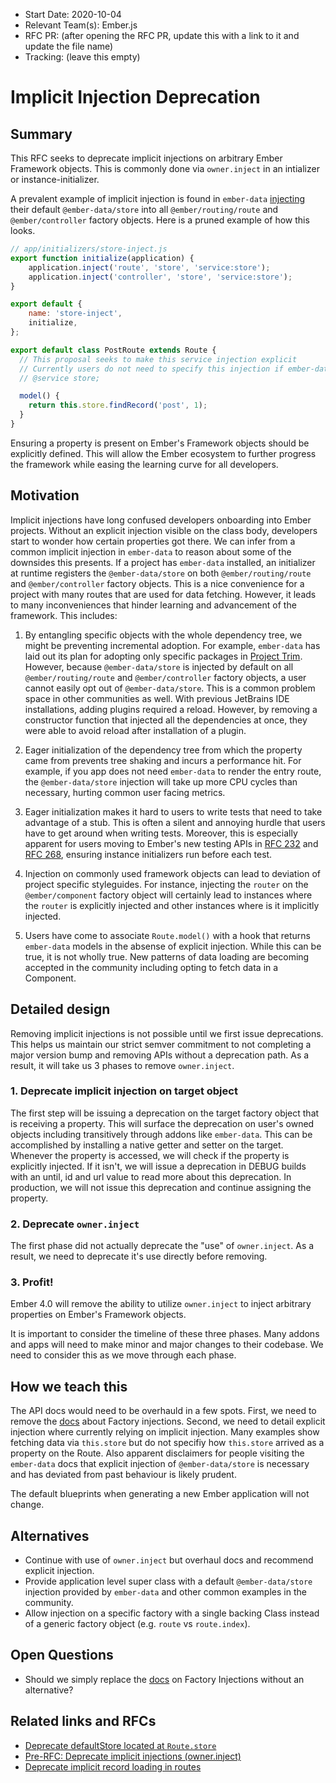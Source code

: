 - Start Date: 2020-10-04
- Relevant Team(s): Ember.js
- RFC PR: (after opening the RFC PR, update this with a link to it and update the file name)
- Tracking: (leave this empty)

# Implicit Injection Deprecation

## Summary

This RFC seeks to deprecate implicit injections on arbitrary Ember Framework objects. This is commonly done via `owner.inject` in an
intializer or instance-initializer.

A prevalent example of implicit injection is found in `ember-data` [injecting](https://github.com/emberjs/data/blob/4bd2b327c4cbca831f9e9f8bc6b497200a212f9b/packages/-ember-data/addon/setup-container.js) their default `@ember-data/store` into all
`@ember/routing/route` and `@ember/controller` factory objects. Here is a pruned example of how this looks.

```js
// app/initializers/store-inject.js
export function initialize(application) {
    application.inject('route', 'store', 'service:store');
    application.inject('controller', 'store', 'service:store');
}

export default {
    name: 'store-inject',
    initialize,
};
```

```js
export default class PostRoute extends Route {
  // This proposal seeks to make this service injection explicit
  // Currently users do not need to specify this injection if ember-data is installed
  // @service store;

  model() {
    return this.store.findRecord('post', 1);
  }
}
```

Ensuring a property is present on Ember's Framework objects should be explicitly defined. This will allow the Ember ecosystem to
further progress the framework while easing the learning curve for all developers.

## Motivation

Implicit injections have long confused developers onboarding into Ember projects. Without an
explicit injection visible on the class body, developers start to wonder how certain properties got there.
We can infer from a common implicit injection in `ember-data` to reason about some of the downsides this presents.
If a project has `ember-data` installed, an initializer at runtime registers the `@ember-data/store` on both
`@ember/routing/route` and `@ember/controller` factory objects.  This is a nice convenience for a project with many routes
that are used for data fetching. However, it leads to many inconveniences that hinder learning and advancement
of the framework. This includes:

1. By entangling specific objects with the whole dependency tree, we might be preventing incremental adoption.
   For example, `ember-data` has laid out its plan for adopting only specific packages in [Project Trim](https://github.com/emberjs/data/issues/6166).
   However, because `@ember-data/store` is injected by default on all `@ember/routing/route` and `@ember/controller` factory objects,
   a user cannot easily opt out of `@ember-data/store`. This is a common problem space in other communities as well.
   With previous JetBrains IDE installations, adding plugins required a reload. However, by removing a constructor function
   that injected all the dependencies at once, they were able to avoid reload after installation of a plugin.

2. Eager initialization of the dependency tree from which the property came from prevents tree shaking and incurs a
   performance hit. For example, if you app does not need `ember-data` to render the entry route, the `@ember-data/store` injection will
   take up more CPU cycles than necessary, hurting common user facing metrics.

3. Eager initialization makes it hard to users to write tests that need to take advantage of a stub.
   This is often a silent and annoying hurdle that users have to get around when writing tests.
   Moreover, this is especially apparent for users moving to Ember's new testing APIs in [RFC 232](https://github.com/emberjs/rfcs/blob/master/text/0232-simplify-qunit-testing-api.md) and [RFC 268](https://github.com/emberjs/rfcs/blob/master/text/0268-acceptance-testing-refactor.md),
   ensuring instance initializers run before each test.

4. Injection on commonly used framework objects can lead to deviation of project specific styleguides. For instance,
   injecting the `router` on the `@ember/component` factory object will certainly lead to instances where the `router` is explicitly
   injected and other instances where is it implicitly injected.

5. Users have come to associate `Route.model()` with a hook that returns `ember-data` models in the absense of explicit injection.
   While this can be true, it is not wholly true. New patterns of data loading are becoming
   accepted in the community including opting to fetch data in a Component.


## Detailed design

Removing implicit injections is not possible until we first issue deprecations.
This helps us maintain our strict semver commitment to not completing a major version bump and
removing APIs without a deprecation path. As a result, it will take us 3 phases to remove `owner.inject`.

### 1. Deprecate implicit injection on target object

The first step will be issuing a deprecation on the target factory object that is receiving a property. This will surface the deprecation
on user's owned objects including transitively through addons like `ember-data`. This can be accomplished by installing a native getter
and setter on the target. Whenever the property is accessed, we will check if the property is explicitly injected. If it isn't,
we will issue a deprecation in DEBUG builds with an until, id and url value to read more about this deprecation. In production, we will
not issue this deprecation and continue assigning the property.


### 2. Deprecate `owner.inject`

The first phase did not actually deprecate the "use" of `owner.inject`.  As a result, we need to deprecate
it's use directly before removing.

### 3. Profit!

Ember 4.0 will remove the ability to utilize `owner.inject` to inject arbitrary properties on Ember's Framework objects.

It is important to consider the timeline of these three phases.  Many addons and apps will need to make minor and major
changes to their codebase. We need to consider this as we move through each phase.

## How we teach this

The API docs would need to be overhauld in a few spots. First, we need to remove the [docs](https://guides.emberjs.com/release/applications/dependency-injection/#toc_factory-injections) about Factory injections.
Second, we need to detail explicit injection where currently relying on implicit injection.  Many examples show fetching data
via `this.store` but do not specifiy how `this.store` arrived as a property on the Route. Also apparent
disclaimers for people visiting the `ember-data` docs that explicit injection of `@ember-data/store` is necessary
and has deviated from past behaviour is likely prudent.

The default blueprints when generating a new Ember application will not change.

## Alternatives

- Continue with use of `owner.inject` but overhaul docs and recommend explicit injection.
- Provide application level super class with a default `@ember-data/store` injection provided by `ember-data` and other common examples in the community.
- Allow injection on a specific factory with a single backing Class instead of a generic factory object (e.g. `route` vs `route.index`).

## Open Questions

- Should we simply replace the [docs](https://guides.emberjs.com/release/applications/dependency-injection/#toc_factory-injections) on Factory Injections without an alternative?

## Related links and RFCs
- [Deprecate defaultStore located at `Route.store`](https://github.com/emberjs/rfcs/issues/377)
- [Pre-RFC: Deprecate implicit injections (owner.inject)](https://github.com/emberjs/rfcs/issues/508)
- [Deprecate implicit record loading in routes](https://github.com/emberjs/rfcs/issues/557)
